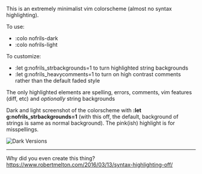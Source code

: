 This is an extremely minimalist vim colorscheme (almost no syntax highlighting).

To use:
- :colo nofrils-dark
- :colo nofrils-light

To customize:
- :let g:nofrils_strbackgrounds=1 to turn highlighted string backgrounds
- :let g:nofrils_heavycomments=1 to turn on high contrast comments rather than the default faded style

The only highlighted elements are spelling, errors, comments, vim features (diff, etc) and *optionally* string backgrounds

Dark and light screenshot of the colorscheme with **:let g:nofrils_strbackgrounds=1** (with this off, the default, background of strings is same as normal background).  The pink(ish) highlight is for misspellings. 

![Dark Versions](http://i.imgur.com/ARUjg1q.png)

----

Why did you even create this thing?  https://www.robertmelton.com/2016/03/13/syntax-highlighting-off/
